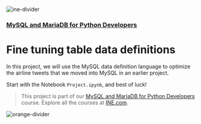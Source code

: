 ![ine-divider](https://user-images.githubusercontent.com/7065401/92672068-398e8080-f2ee-11ea-82d6-ad53f7feb5c0.png)

### [MySQL and MariaDB for Python Developers](https://my.ine.com/course/mysql-and-mariadb-for-python-developers/56439b86-fc80-41ba-bfae-cb8b2e56158d)

# Fine tuning table data definitions

In this project, we will use the MySQL data definition language to optimize the airline tweets that we moved into MySQL in an earlier project.

Start with the Notebook `Project.ipynb`, and best of luck!

> This project is part of our [MySQL and MariaDB for Python Developers](https://my.ine.com/course/mysql-and-mariadb-for-python-developers/56439b86-fc80-41ba-bfae-cb8b2e56158d) course. Explore all the courses at [INE.com](https://ine.com/).

![orange-divider](https://user-images.githubusercontent.com/7065401/92672455-187a5f80-f2ef-11ea-890c-40be9474f7b7.png)